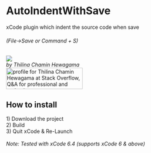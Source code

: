# AutoIndentWithSave
xCode plugin which indent the source code when save<br/>
<p align="center"><h6>(File->Save or Command + S)</h6></p>

<img src="https://github.com/ThilinaHewagama/AutoIndentWithSave/blob/master/auto_indent_screen_shot.jpg">


<br/>
<i>by Thilina Chamin Hewagama</i> <br/>
<a href="http://stackoverflow.com/users/1716859/thilina-chamin-hewagama">
<img src="http://stackoverflow.com/users/flair/1716859.png" width="208" height="58" alt="profile for Thilina Chamin Hewagama at Stack Overflow, Q&amp;A for professional and enthusiast programmers" title="profile for Thilina Chamin Hewagama at Stack Overflow, Q&amp;A for professional and enthusiast programmers">
</a>

<br/>
<h2>How to install</h2>
1) Download the project<br/>
2) Build<br/>
3) Quit xCode & Re-Launch<br/>

<br/>
<i>Note: Tested with xCode 6.4 (supports xCode 6 & above)</i>
<br/>
<br/>
<br/>
